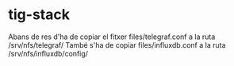 # tig-stack

Abans de res d'ha de copiar el fitxer files/telegraf.conf a la ruta /srv/nfs/telegraf/
També s'ha de copiar files/influxdb.conf a la ruta /srv/nfs/influxdb/config/
